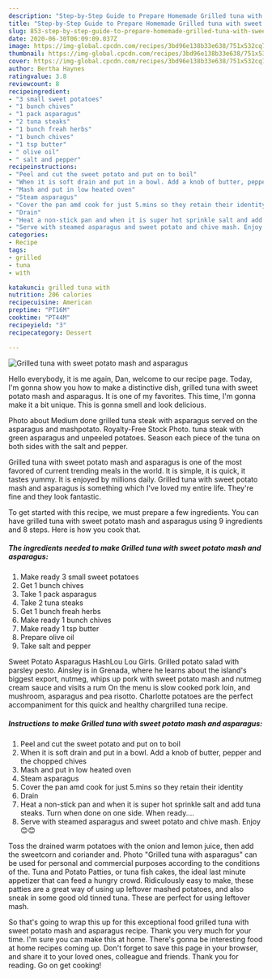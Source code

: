 ```yaml
---
description: "Step-by-Step Guide to Prepare Homemade Grilled tuna with sweet potato mash and asparagus"
title: "Step-by-Step Guide to Prepare Homemade Grilled tuna with sweet potato mash and asparagus"
slug: 853-step-by-step-guide-to-prepare-homemade-grilled-tuna-with-sweet-potato-mash-and-asparagus
date: 2020-06-30T06:09:09.037Z
image: https://img-global.cpcdn.com/recipes/3bd96e138b33e638/751x532cq70/grilled-tuna-with-sweet-potato-mash-and-asparagus-recipe-main-photo.jpg
thumbnail: https://img-global.cpcdn.com/recipes/3bd96e138b33e638/751x532cq70/grilled-tuna-with-sweet-potato-mash-and-asparagus-recipe-main-photo.jpg
cover: https://img-global.cpcdn.com/recipes/3bd96e138b33e638/751x532cq70/grilled-tuna-with-sweet-potato-mash-and-asparagus-recipe-main-photo.jpg
author: Bertha Haynes
ratingvalue: 3.8
reviewcount: 8
recipeingredient:
- "3 small sweet potatoes"
- "1 bunch chives"
- "1 pack asparagus"
- "2 tuna steaks"
- "1 bunch freah herbs"
- "1 bunch chives"
- "1 tsp butter"
- " olive oil"
- " salt and pepper"
recipeinstructions:
- "Peel and cut the sweet potato and put on to boil"
- "When it is soft drain and put in a bowl. Add a knob of butter, pepper and the chopped chives"
- "Mash and put in low heated oven"
- "Steam asparagus"
- "Cover the pan amd cook for just 5.mins so they retain their identity"
- "Drain"
- "Heat a non-stick pan and when it is super hot sprinkle salt and add tuna steaks. Turn when done on one side. When ready...."
- "Serve with steamed asparagus and sweet potato and chive mash. Enjoy 😊😊"
categories:
- Recipe
tags:
- grilled
- tuna
- with

katakunci: grilled tuna with 
nutrition: 206 calories
recipecuisine: American
preptime: "PT16M"
cooktime: "PT44M"
recipeyield: "3"
recipecategory: Dessert

---
```



![Grilled tuna with sweet potato mash and asparagus](https://img-global.cpcdn.com/recipes/3bd96e138b33e638/751x532cq70/grilled-tuna-with-sweet-potato-mash-and-asparagus-recipe-main-photo.jpg)

Hello everybody, it is me again, Dan, welcome to our recipe page. Today, I'm gonna show you how to make a distinctive dish, grilled tuna with sweet potato mash and asparagus. It is one of my favorites. This time, I'm gonna make it a bit unique. This is gonna smell and look delicious.

Photo about Medium done grilled tuna steak with asparagus served on the asparagus and mashpotato. Royalty-Free Stock Photo. tuna steak with green asparagus and unpeeled potatoes. Season each piece of the tuna on both sides with the salt and pepper.

Grilled tuna with sweet potato mash and asparagus is one of the most favored of current trending meals in the world. It is simple, it is quick, it tastes yummy. It is enjoyed by millions daily. Grilled tuna with sweet potato mash and asparagus is something which I've loved my entire life. They're fine and they look fantastic.


To get started with this recipe, we must prepare a few ingredients. You can have grilled tuna with sweet potato mash and asparagus using 9 ingredients and 8 steps. Here is how you cook that.

<!--inarticleads1-->

##### The ingredients needed to make Grilled tuna with sweet potato mash and asparagus:

1. Make ready 3 small sweet potatoes
1. Get 1 bunch chives
1. Take 1 pack asparagus
1. Take 2 tuna steaks
1. Get 1 bunch freah herbs
1. Make ready 1 bunch chives
1. Make ready 1 tsp butter
1. Prepare  olive oil
1. Take  salt and pepper


Sweet Potato Asparagus HashLou Lou Girls. Grilled potato salad with parsley pesto. Ainsley is in Grenada, where he learns about the island&#39;s biggest export, nutmeg, whips up pork with sweet potato mash and nutmeg cream sauce and visits a rum On the menu is slow cooked pork loin, and mushroom, asparagus and pea risotto. Charlotte potatoes are the perfect accompaniment for this quick and healthy chargrilled tuna recipe. 

<!--inarticleads2-->

##### Instructions to make Grilled tuna with sweet potato mash and asparagus:

1. Peel and cut the sweet potato and put on to boil
1. When it is soft drain and put in a bowl. Add a knob of butter, pepper and the chopped chives
1. Mash and put in low heated oven
1. Steam asparagus
1. Cover the pan amd cook for just 5.mins so they retain their identity
1. Drain
1. Heat a non-stick pan and when it is super hot sprinkle salt and add tuna steaks. Turn when done on one side. When ready....
1. Serve with steamed asparagus and sweet potato and chive mash. Enjoy 😊😊


Toss the drained warm potatoes with the onion and lemon juice, then add the sweetcorn and coriander and. Photo &#34;Grilled tuna with asparagus&#34; can be used for personal and commercial purposes according to the conditions of the. Tuna and Potato Patties, or tuna fish cakes, the ideal last minute appetizer that can feed a hungry crowd. Ridiculously easy to make, these patties are a great way of using up leftover mashed potatoes, and also sneak in some good old tinned tuna. These are perfect for using leftover mash. 

So that's going to wrap this up for this exceptional food grilled tuna with sweet potato mash and asparagus recipe. Thank you very much for your time. I'm sure you can make this at home. There's gonna be interesting food at home recipes coming up. Don't forget to save this page in your browser, and share it to your loved ones, colleague and friends. Thank you for reading. Go on get cooking!
